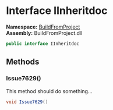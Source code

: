 ﻿# Interface IInheritdoc

__Namespace:__ [BuildFromProject](BuildFromProject.md)  
__Assembly:__ BuildFromProject.dll

```csharp
public interface IInheritdoc
```

## Methods

### Issue7629()

This method should do something...

```csharp
void Issue7629()
```

